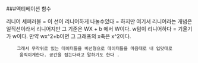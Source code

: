 ###액티베이션 함수

 리니어 세퍼러블  = 이 선이 리니어하게 나눌수있다 = 하지만 여기서 리니어라는 
		개념은 일직선이라서 리니어지만 그 기준은 WX + b 에서 W이다. 
		w텀이 리니어하다 = 기울기가 w이다. 만약 wx^2+b이면 그 그래프의 x축은 x^2이다. 

		그래서 무작위로 있는 데이터들을 비선형으로 데이터들을 마음대로 내 입맛대로
		 움직이게한다. 공간을 접는다라고 말하기도 한다 . 
